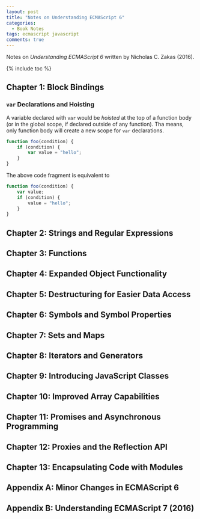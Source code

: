 ```yaml
---
layout: post
title: "Notes on Understanding ECMAScript 6"
categories:
  - Book Notes
tags: ecmascript javascript
comments: true
---
```


Notes on *Understanding ECMAScript 6* written by Nicholas C. Zakas (2016).

{% include toc %}

## Chapter 1: Block Bindings

### `var` Declarations and Hoisting

A variable declared with `var` would be *hoisted* at the top of a function body (or in the global scope, if declared outside of any function). Tha means, only function body will create a new scope for `var` declarations.

```javascript
function foo(condition) {
    if (condition) {
        var value = "hello";
    }
}
```

The above code fragment is equivalent to

```javascript
function foo(condition) {
    var value;
    if (condition) {
        value = "hello";
    }
}
```

## Chapter 2: Strings and Regular Expressions
## Chapter 3: Functions
## Chapter 4: Expanded Object Functionality
## Chapter 5: Destructuring for Easier Data Access
## Chapter 6: Symbols and Symbol Properties
## Chapter 7: Sets and Maps
## Chapter 8: Iterators and Generators
## Chapter 9: Introducing JavaScript Classes
## Chapter 10: Improved Array Capabilities
## Chapter 11: Promises and Asynchronous Programming
## Chapter 12: Proxies and the Reflection API
## Chapter 13: Encapsulating Code with Modules
## Appendix A: Minor Changes in ECMAScript 6
## Appendix B: Understanding ECMAScript 7 (2016)